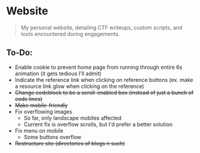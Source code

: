 # Website
> My personal website, detailing CTF writeups, custom scripts, and tools encountered during engagements.

## To-Do:
- Enable cookie to prevent home page from running through entire 6s animation (it gets tedious I'll admit)
- Indicate the reference link when clicking on reference buttons (ex. make a resource link glow when clicking on the reference)
- ~~Change codeblock to be a scroll-enabled box (instead of just a bunch of code lines)~~
- ~~Make mobile-friendly~~
- Fix overflowing images
	- So far, only landscape mobiles affected
	- Current fix is overflow scrolls, but I'd prefer a better solution
- Fix menu on mobile
	- Some buttons overflow
- ~~Restructure site (directories of blogs n such)~~
